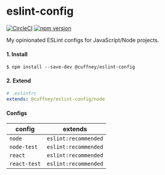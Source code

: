 # eslint-config

[![CircleCI][circle-ci-badge]][circle-ci-url]
[![npm version][npm-version-badge]][npm-version-url]

My opinionated ESLint configs for JavaScript/Node projects.

#### 1. Install
```shell
$ npm install --save-dev @cuffney/eslint-config
```

#### 2. Extend
```yaml
# .eslintrc
extends: @cuffney/eslint-config/node
```

#### Configs

| config       | extends              |
|--------------|----------------------|
| `node`       | `eslint:recommended` |
| `node-test`  | `eslint:recommended` |`
| `react`      | `eslint:recommended` |`
| `react-test` | `eslint:recommended` |

<!-- Markdown link & img dfn's -->
[circle-ci-badge]: https://circleci.com/gh/jcuffney/cuffney.com.svg?style=svg
[circle-ci-url]: https://circleci.com/gh/jcuffney/cuffney.com
[npm-version-badge]: http://img.shields.io/npm/v/@cuffney/eslint-config.svg?style=flat
[npm-version-url]: https://npmjs.org/package/@cuffney/eslint-config